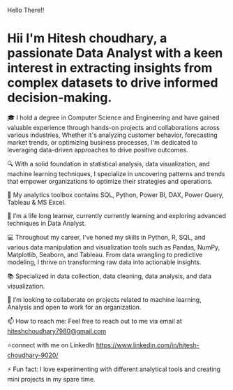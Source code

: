 Hello There!!

# Hii I'm Hitesh choudhary, a passionate Data Analyst with a keen interest in extracting insights from complex datasets to drive informed decision-making.

🎓 I hold a degree in Computer Science and Engineering and have gained valuable experience through hands-on projects and collaborations across various industries, Whether it's analyzing customer behavior, forecasting market trends, or optimizing business processes, I'm dedicated to leveraging data-driven approaches to drive positive outcomes.

🔍 With a solid foundation in statistical analysis, data visualization, and machine learning techniques, I specialize in uncovering patterns and trends that empower organizations to optimize their strategies and operations.

🧰 My analytics toolbox contains SQL, Python, Power BI, DAX, Power Query, Tableau & MS Excel.

🔭  I’m a life long learner, currently currently learning and exploring advanced techniques in Data Analyst.

💻 Throughout my career, I've honed my skills in Python, R, SQL, and various data manipulation and visualization tools such as Pandas, NumPy, Matplotlib, Seaborn, and Tableau. From data wrangling to predictive modeling, I thrive on transforming raw data into actionable insights.

📚 Specialized in data collection, data cleaning, data analysis, and data visualization.

👯 I’m looking to collaborate on projects related to machine learning, Analysis and open to work for an organization.

📫 How to reach me: Feel free to reach out to me via email at hiteshchoudhary7980@gmail.com 

⭐connect with me on LinkedIn https://www.linkedin.com/in/hitesh-choudhary-9020/

⚡ Fun fact: I love experimenting with different analytical tools and creating mini projects in my spare time.


